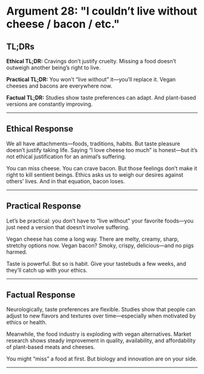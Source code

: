 <!-- type: Psychological -->

# Argument 28: "I couldn’t live without cheese / bacon / etc."

## TL;DRs

**Ethical TL;DR:**
Cravings don’t justify cruelty. Missing a food doesn’t outweigh another being’s right to live.

**Practical TL;DR:**
You won’t “live without” it—you’ll replace it. Vegan cheeses and bacons are everywhere now.

**Factual TL;DR:**
Studies show taste preferences can adapt. And plant-based versions are constantly improving.

---

## Ethical Response

We all have attachments—foods, traditions, habits. But taste pleasure doesn’t justify taking life. Saying “I love cheese too much” is honest—but it’s not ethical justification for an animal’s suffering.

You can miss cheese. You can crave bacon. But those feelings don’t make it right to kill sentient beings. Ethics asks us to weigh our desires against others’ lives. And in that equation, bacon loses.

---

## Practical Response

Let’s be practical: you don’t have to “live without” your favorite foods—you just need a version that doesn’t involve suffering.

Vegan cheese has come a long way. There are melty, creamy, sharp, stretchy options now. Vegan bacon? Smoky, crispy, delicious—and no pigs harmed.

Taste is powerful. But so is habit. Give your tastebuds a few weeks, and they’ll catch up with your ethics.

---

## Factual Response

Neurologically, taste preferences are flexible. Studies show that people can adjust to new flavors and textures over time—especially when motivated by ethics or health.

Meanwhile, the food industry is exploding with vegan alternatives. Market research shows steady improvement in quality, availability, and affordability of plant-based meats and cheeses.

You might “miss” a food at first. But biology and innovation are on your side.

---
